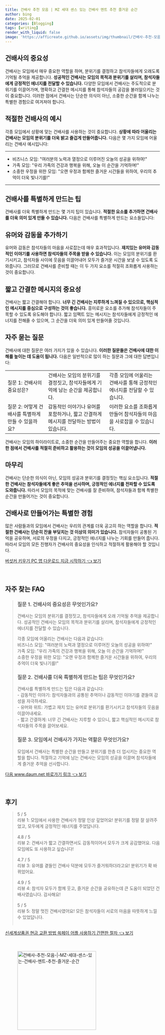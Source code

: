 ```yaml
---
title: 건배사 추천 모음 | MZ 세대 센스 있는 건배사 멘트 추천 즐거운 순간
author: bing
date: 2025-02-01
categories: [Blogging]
tags: [writing]
render_with_liquid: false
image: 'https://afficreate.github.io/assets/img/thumbnail/건배사-추천-모음-|-MZ-세대-센스-있는-건배사-멘트-추천-즐거운-순간.webp'
---
```



<h2 id='건배사의 중요성'>건배사의 중요성</h2>

<p>건배사는 모임에서 매우 중요한 역할을 하며, 분위기를 결정하고 참석자들에게 오래도록 기억될 추억을 제공합니다. <b>성공적인 건배사는 모임의 목적과 분위기를 살리며, 참석자들에게 긍정적인 에너지를 전달할 수 있습니다.</b> 다양한 모임에서 건배사는 주도적으로 분위기를 이끌어가며, 명확하고 간결한 메시지를 통해 참석자들의 공감을 불러일으키는 것이 중요합니다. 이러한 점에서 건배사는 단순한 의식이 아닌, 소중한 순간을 함께 나누는 특별한 경험으로 여겨져야 합니다.</p>

<h2 id='적절한 건배사의 예시'>적절한 건배사의 예시</h2>

<p>각종 모임에서 상황에 맞는 건배사를 사용하는 것이 중요합니다. <b>상황에 따라 어울리는 건배사는 모임의 분위기를 더욱 밝고 즐겁게 만들어줍니다.</b> 다음은 몇 가지 모임에 어울리는 건배사 예시입니다:</p>

<hr />

<ul>
    <li>비즈니스 모임: "여러분의 노력과 열정으로 이루어진 오늘의 성공을 위하여!"</li>
    <li>가족 모임: "우리 가족의 건강과 행복을 위해, 오늘 이 순간을 기억하며!"</li>
    <li>소중한 우정을 위한 모임: "오랜 우정과 함께한 즐거운 시간들을 위하여, 우리의 추억이 더욱 빛나기를!"</li>
</ul>

<hr />

<h2 id='건배사를 특별하게 만드는 팁'>건배사를 특별하게 만드는 팁</h2>

<p>건배사를 더욱 특별하게 만드는 몇 가지 팁이 있습니다. <b>적절한 요소를 추가하면 건배사를 더욱 의미 있게 만들 수 있습니다.</b> 다음은 건배사를 특별하게 만드는 요소들입니다:</p>

<h2 id='유머와 감동을 추가하기'>유머와 감동을 추가하기</h2>

<p>유머와 감동은 참석자들의 마음을 사로잡는데 매우 효과적입니다. <b>재치있는 유머와 감동적인 이야기를 사용하면 참석자들의 주목을 받을 수 있습니다.</b> 이는 모임의 분위기를 환기시키고, 참석자들 사이에 웃음을 이끌어내어 모두가 즐거운 시간을 보낼 수 있도록 도와줍니다. 그러므로 건배사를 준비할 때는 이 두 가지 요소를 적절히 조화롭게 사용하는 것이 중요합니다.</p>

<h2 id='짧고 간결한 메시지의 중요성'>짧고 간결한 메시지의 중요성</h2>

<p>건배사는 짧고 간결해야 합니다. <b>너무 긴 건배사는 지루하게 느껴질 수 있으므로, 핵심적인 메시지를 중심으로 구성하는 것이 좋습니다.</b> 흥미로운 요소를 추가해 참석자들이 주목할 수 있도록 유도해야 합니다. 짧고 임팩트 있는 메시지는 참석자들에게 긍정적인 에너지를 전해줄 수 있으며, 그 순간을 더욱 의미 있게 만들어줄 것입니다.</p>

<h2 id='자주 묻는 질문'>자주 묻는 질문</h2>

<p>건배사에 대한 질문은 여러 가지가 있을 수 있습니다. <b>이러한 질문들은 건배사에 대한 이해를 높이는 데 도움이 됩니다.</b> 다음은 일반적으로 많이 하는 질문과 그에 대한 답변입니다:</p>

<table>
    <tr>
        <td>질문 1: 건배사의 중요성은?</td>
        <td>건배사는 모임의 분위기를 결정짓고, 참석자들에게 기억에 남는 순간을 제공합니다.</td>
        <td>각종 모임에 어울리는 건배사를 통해 긍정적인 에너지를 전달할 수 있습니다.</td>
    </tr>
    <tr>
        <td>질문 2: 어떻게 건배사를 특별하게 만들 수 있을까요?</td>
        <td>감동적인 이야기나 유머를 포함하거나, 짧고 간결하게 메시지를 전달하는 방법이 있습니다.</td>
        <td>이러한 요소를 조화롭게 만들어 참석자들의 마음을 사로잡을 수 있습니다.</td>
    </tr>
</table>

<p>건배사는 모임의 하이라이트로, 소중한 순간을 만들어주는 중요한 역할을 합니다. <b>이러한 점에서 건배사를 적절히 준비하고 활용하는 것이 모임의 성공을 이끌어냅니다.</b></p>

<h2 id='마무리'>마무리</h2>

<p>건배사는 단순한 의식이 아닌, 모임의 성공과 분위기를 결정짓는 핵심 요소입니다. <b>적절한 건배사는 참석자들에게 좋은 추억을 선사하며, 긍정적인 에너지를 전파할 수 있도록 도와줍니다.</b> 따라서 모임의 목적에 맞는 건배사를 잘 준비하여, 참석자들과 함께 특별한 순간을 만들어가는 것이 중요합니다.</p>

<h2 id='건배사로 만들어가는 특별한 경험'>건배사로 만들어가는 특별한 경험</h2>

<p>많은 사람들과의 모임에서 건배사는 우리의 관계를 더욱 공고히 하는 역할을 합니다. <b>적절한 건배사는 단순히 잔을 부딪치는 것 이상의 의미가 있습니다.</b> 참석자들이 공통된 기억을 공유하며, 서로의 우정을 다지고, 긍정적인 에너지를 나누는 기회를 만들어 줍니다. 따라서 모임의 모든 진행자가 건배사의 중요성을 인식하고 적절하게 활용해야 할 것입니다.</p>


<p><a class="click-button" title="버섯커 키우기 PC 앱 다운로드 지금 시작하기" href="https://afficreate.github.io/posts/%EB%B2%84%EC%84%AF%EC%BB%A4-%ED%82%A4%EC%9A%B0%EA%B8%B0-PC-%EC%95%B1-%EB%8B%A4%EC%9A%B4%EB%A1%9C%EB%93%9C-%EC%A7%80%EA%B8%88-%EC%8B%9C%EC%9E%91%ED%95%98%EA%B8%B0/" rel="dofollow">버섯커 키우기 PC 앱 다운로드 지금 시작하기 👈 보기</a></p><br>
<h2 id='자주_찾는_FAQ'>자주 찾는 FAQ</h2>
<div itemscope="" itemtype="https://schema.org/FAQPage"> 
<blockquote> 
<div itemscope="" itemprop="mainEntity" itemtype="https://schema.org/Question"> 
<h3 itemprop="name">질문 1. 건배사의 중요성은 무엇인가요?</h3> 
<div itemscope="" itemprop="acceptedAnswer" itemtype="https://schema.org/Answer"> 
<span itemprop="text"> 
<p>건배사는 모임의 분위기를 결정짓고, 참석자들에게 오래 기억될 추억을 제공합니다. 성공적인 건배사는 모임의 목적과 분위기를 살리며, 참석자들에게 긍정적인 에너지를 전달할 수 있습니다.</p> 
<p>각종 모임에 어울리는 건배사는 다음과 같습니다: <br>
비즈니스 모임: "여러분의 노력과 열정으로 이루어진 오늘의 성공을 위하여!" <br>
가족 모임: "우리 가족의 건강과 행복을 위해, 오늘 이 순간을 기억하며!" <br>
소중한 우정을 위한 모임: "오랜 우정과 함께한 즐거운 시간들을 위하여, 우리의 추억이 더욱 빛나기를!"</p>
</span> 
</div> 
</div> 

<div itemscope="" itemprop="mainEntity" itemtype="https://schema.org/Question"> 
<h3 itemprop="name">질문 2. 건배사를 더욱 특별하게 만드는 팁은 무엇인가요?</h3> 
<div itemscope="" itemprop="acceptedAnswer" itemtype="https://schema.org/Answer"> 
<span itemprop="text"> 
<p>건배사를 특별하게 만드는 팁은 다음과 같습니다: <br>
- 감동적인 이야기: 참석자들과의 공통된 추억이나 감동적인 이야기를 곁들여 감성을 자극하세요. <br>
- 유머와 위트: 가볍고 재치 있는 유머로 분위기를 환기시키고 참석자들의 웃음을 이끌어내세요. <br>
- 짧고 간결하게: 너무 긴 건배사는 지루할 수 있으니, 짧고 핵심적인 메시지로 참석자들의 주목을 끌어보세요.</p> 
</span> 
</div> 
</div> 

<div itemscope="" itemprop="mainEntity" itemtype="https://schema.org/Question"> 
<h3 itemprop="name">질문 3. 모임에서 건배사가 가지는 역할은 무엇인가요?</h3> 
<div itemscope="" itemprop="acceptedAnswer" itemtype="https://schema.org/Answer"> 
<span itemprop="text"> 
<p>모임에서 건배사는 특별한 순간을 만들고 분위기를 한층 더 업시키는 중요한 역할을 합니다. 적절하고 기억에 남는 건배사는 모임의 성공을 이끌며 참석자들에게 즐거운 추억을 선사합니다.</p> 
</span> 
</div> 
</div> 
</blockquote> 
</div>
<p><a class="click-button" title="다음 www.daum.net 바로가기 링크" href="https://afficreate.github.io/posts/%EB%8B%A4%EC%9D%8C-www.daum.net-%EB%B0%94%EB%A1%9C%EA%B0%80%EA%B8%B0-%EB%A7%81%ED%81%AC/" rel="dofollow">다음 www.daum.net 바로가기 링크 👈 보기</a></p><br>
<h2 id='후기'>후기</h2>
<div itemscope itemtype="https://schema.org/Product">
  <blockquote>
  <div itemprop="review" itemscope itemtype="https://schema.org/Review">
      <div itemprop="reviewRating" itemscope itemtype="https://schema.org/Rating"> <span itemprop="ratingValue">5</span> / <span itemprop="bestRating">5</span> </div>
      <span itemprop="reviewBody">리뷰 1: 모임에서 사용한 건배사가 정말 인상 깊었어요! 분위기를 정말 잘 살려주었고, 모두에게 긍정적인 에너지를 주었답니다.</span>
  </div>
  <br>
  <div itemprop="review" itemscope itemtype="https://schema.org/Review">
      <div itemprop="reviewRating" itemscope itemtype="https://schema.org/Rating"> <span itemprop="ratingValue">4.8</span> / <span itemprop="bestRating">5</span> </div>
      <span itemprop="reviewBody">리뷰 2: 건배사가 짧고 간결하면서도 감동적이어서 모두가 크게 공감했어요. 다음 모임에도 또 사용하고 싶습니다!</span>
  </div>
  <br>
  <div itemprop="review" itemscope itemtype="https://schema.org/Review">
      <div itemprop="reviewRating" itemscope itemtype="https://schema.org/Rating"> <span itemprop="ratingValue">4.7</span> / <span itemprop="bestRating">5</span> </div>
      <span itemprop="reviewBody">리뷰 3: 유머를 곁들인 건배사 덕분에 모두가 즐거워하더라고요! 분위기가 확 바뀌었어요.</span>
  </div>
  <br>
  <div itemprop="review" itemscope itemtype="https://schema.org/Review">
      <div itemprop="reviewRating" itemscope itemtype="https://schema.org/Rating"> <span itemprop="ratingValue">4.9</span> / <span itemprop="bestRating">5</span> </div>
      <span itemprop="reviewBody">리뷰 4: 참석자 모두가 함께 웃고, 즐거운 순간을 공유하는데 큰 도움이 되었던 건배사였습니다. 감사해요!</span>
  </div>
  <br>
  <div itemprop="review" itemscope itemtype="https://schema.org/Review">
      <div itemprop="reviewRating" itemscope itemtype="https://schema.org/Rating"> <span itemprop="ratingValue">5</span> / <span itemprop="bestRating">5</span> </div>
      <span itemprop="reviewBody">리뷰 5: 정말 멋진 건배사였어요! 모든 참석자들이 서로의 마음을 따뜻하게 느낄 수 있었답니다.</span>
  </div>
  <br>
  </blockquote>
</div>
<p><a class="click-button" title="신세계상품권 현금 교환 방법 쓱페이 어플 사용하기 간편한 절차" href="https://afficreate.github.io/posts/%EC%8B%A0%EC%84%B8%EA%B3%84%EC%83%81%ED%92%88%EA%B6%8C-%ED%98%84%EA%B8%88-%EA%B5%90%ED%99%98-%EB%B0%A9%EB%B2%95-%EC%93%B1%ED%8E%98%EC%9D%B4-%EC%96%B4%ED%94%8C-%EC%82%AC%EC%9A%A9%ED%95%98%EA%B8%B0-%EA%B0%84%ED%8E%B8%ED%95%9C-%EC%A0%88%EC%B0%A8/" rel="dofollow">신세계상품권 현금 교환 방법 쓱페이 어플 사용하기 간편한 절차 👈 보기</a></p><br>
<figure class="image"><img src="https://afficreate.github.io/assets/img/thumbnail/건배사-추천-모음-|-MZ-세대-센스-있는-건배사-멘트-추천-즐거운-순간.webp" alt="건배사-추천-모음-|-MZ-세대-센스-있는-건배사-멘트-추천-즐거운-순간" width="256" height="256"></figure>
